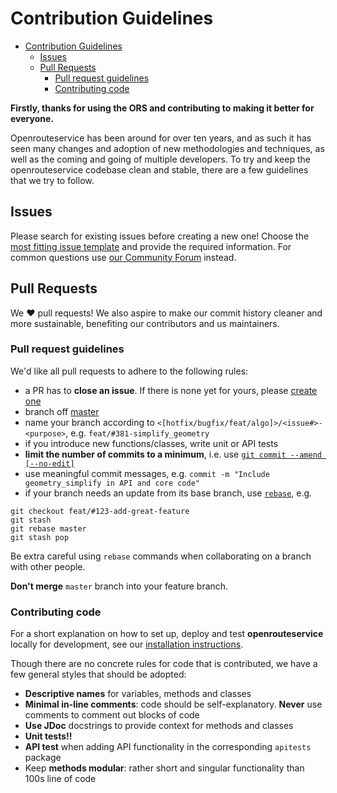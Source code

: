 # Contribution Guidelines

<!-- TOC depthFrom:1 depthTo:6 withLinks:1 updateOnSave:1 orderedList:0 -->

- [Contribution Guidelines](#contribution-guidelines)
	- [Issues](#issues)
	- [Pull Requests](#pull-requests)
		- [Pull request guidelines](#pull-request-guidelines)
		- [Contributing code](#contributing-code)

<!-- /TOC -->

**Firstly, thanks for using the ORS and contributing to making it better for everyone.**

Openrouteservice has been around for over ten years, and as such it has seen many changes and adoption of new
methodologies and techniques, as well as the coming and going of multiple developers.
To try and keep the openrouteservice codebase clean and stable, there are a few guidelines that we try to follow.

## Issues

Please search for existing issues before creating a new one!
Choose the [most fitting issue template](https://github.com/GIScience/openrouteservice/issues/new) and provide the
required information.
For common questions use [our Community Forum](https://ask.openrouteservice.org) instead.

## Pull Requests

We :heart: pull requests! We also aspire to make our commit history cleaner and more sustainable, benefiting our contributors and us maintainers.

### Pull request guidelines

We'd like all pull requests to adhere to the following rules:

- a PR has to **close an issue**. If there is none yet for yours, please [create one](https://github.com/GIScience/openrouteservice/issues/new)
- branch off [master](https://github.com/GIScience/openrouteservice/tree/master)
- name your branch according to `<[hotfix/bugfix/feat/algo]>/<issue#>-<purpose>`, e.g. `feat/#381-simplify_geometry`
- if you introduce new functions/classes, write unit or API tests
- **limit the number of commits to a minimum**, i.e. use [`git commit --amend [--no-edit]`](https://www.atlassian.com/git/tutorials/rewriting-history#git-commit--amend)
- use meaningful commit messages, e.g. `commit -m "Include geometry_simplify in API and core code"`
- if your branch needs an update from its base branch, use [`rebase`](https://blog.algolia.com/master-git-rebase/#rebasing-on-the-base-branch), e.g.

```
git checkout feat/#123-add-great-feature
git stash
git rebase master
git stash pop
```

Be extra careful using `rebase` commands when collaborating on a branch with other people.

**Don't merge** `master` branch into your feature branch.

### Contributing code

For a short explanation on how to set up, deploy and test **openrouteservice** locally for development, see our [installation instructions](https://GIScience.github.io/openrouteservice/installation/Building-from-Source).

Though there are no concrete rules for code that is contributed, we have a few general styles that should be adopted:

- **Descriptive names** for variables, methods and classes
- **Minimal in-line comments**: code should be self-explanatory. **Never** use comments to comment out blocks of code
- **Use JDoc** docstrings to provide context for methods and classes
- **Unit tests!!**
- **API test** when adding API functionality in the corresponding `apitests` package
- Keep **methods modular**: rather short and singular functionality than 100s line of code
